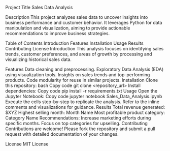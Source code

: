 Project Title
Sales Data Analysis

Description
This project analyzes sales data to uncover insights into business performance and customer behavior. It leverages Python for data manipulation and visualization, aiming to provide actionable recommendations to improve business strategies.

Table of Contents
Introduction
Features
Installation
Usage
Results
Contributing
License
Introduction
This analysis focuses on identifying sales trends, customer preferences, and areas of growth by processing and visualizing historical sales data.

Features
Data cleaning and preprocessing.
Exploratory Data Analysis (EDA) using visualization tools.
Insights on sales trends and top-performing products.
Code modularity for reuse in similar projects.
Installation
Clone this repository:
bash
Copy code
git clone <repository_url>
Install dependencies:
Copy code
pip install -r requirements.txt
Usage
Open the Jupyter Notebook:
Copy code
jupyter notebook Sales_Data_Analysis.ipynb
Execute the cells step-by-step to replicate the analysis.
Refer to the inline comments and visualizations for guidance.
Results
Total revenue generated: $XYZ
Highest selling month: Month Name
Most profitable product category: Category Name
Recommendations:
Increase marketing efforts during specific months.
Focus on top categories for upselling.
Contributing
Contributions are welcome! Please fork the repository and submit a pull request with detailed documentation of your changes.

License
MIT License

